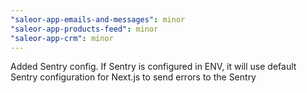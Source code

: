 ```yaml
---
"saleor-app-emails-and-messages": minor
"saleor-app-products-feed": minor
"saleor-app-crm": minor
---
```


Added Sentry config. If Sentry is configured in ENV, it will use default Sentry configuration for Next.js to send errors to the Sentry
